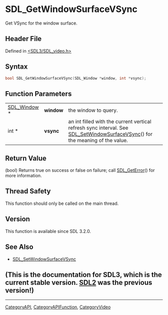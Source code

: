 # SDL_GetWindowSurfaceVSync

Get VSync for the window surface.

## Header File

Defined in [<SDL3/SDL_video.h>](https://github.com/libsdl-org/SDL/blob/main/include/SDL3/SDL_video.h)

## Syntax

```c
bool SDL_GetWindowSurfaceVSync(SDL_Window *window, int *vsync);
```

## Function Parameters

|                            |            |                                                                                                                                                           |
| -------------------------- | ---------- | --------------------------------------------------------------------------------------------------------------------------------------------------------- |
| [SDL_Window](SDL_Window) * | **window** | the window to query.                                                                                                                                      |
| int *                      | **vsync**  | an int filled with the current vertical refresh sync interval. See [SDL_SetWindowSurfaceVSync](SDL_SetWindowSurfaceVSync)() for the meaning of the value. |

## Return Value

(bool) Returns true on success or false on failure; call
[SDL_GetError](SDL_GetError)() for more information.

## Thread Safety

This function should only be called on the main thread.

## Version

This function is available since SDL 3.2.0.

## See Also

- [SDL_SetWindowSurfaceVSync](SDL_SetWindowSurfaceVSync)


## (This is the documentation for SDL3, which is the current stable version. [SDL2](https://wiki.libsdl.org/SDL2/) was the previous version!)



----
[CategoryAPI](CategoryAPI), [CategoryAPIFunction](CategoryAPIFunction), [CategoryVideo](CategoryVideo)

